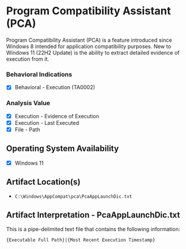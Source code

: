# Program Compatibility Assistant (PCA)
Program Compatibility Assistant (PCA) is a feature introduced since Windows 8 intended for application compatibility purposes. New to Windows 11 (22H2 Update) is the ability to extract detailed evidence of execution from it. 

### Behavioral Indications
 - [x] Behavioral - Execution (TA0002)

### Analysis Value
 - [x] Execution - Evidence of Execution
 - [x] Execution - Last Executed
 - [x] File - Path

## Operating System Availability
 - [x] Windows 11

## Artifact Location(s)
- `C:\Windows\AppCompat\pca\PcaAppLaunchDic.txt`

## Artifact Interpretation - PcaAppLaunchDic.txt
This is a pipe-delimited text file that contains the following information:

`{Executable Full Path}|{Most Recent Execution Timestamp}`
